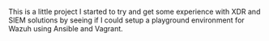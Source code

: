 This is a little project I started to try and get some experience with XDR and SIEM solutions by seeing if I could setup a playground environment for Wazuh using Ansible and Vagrant.
